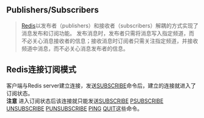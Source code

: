 ## Publishers/Subscribers

> [Redis][1]以发布者（publishers）和接收者（subscribers）解耦的方式实现了消息发布和订阅功能。
> 发布消息时，发布者只需将消息写入指定频道，而不必关心消息接收者的信息；接收消息时订阅者只需关注指定频道，并接收频道中消息，而不必关心消息发布者的信息。

## Redis连接订阅模式

客户端与Redis server建立连接，发送[SUBSCRIBE][2]命令后，建立的连接就进入了订阅状态。  
**注意**
进入订阅状态后该连接就只能发送[SUBSCRIBE][2] [PSUBSCRIBE][3] [UNSUBSCRIBE][4] [PUNSUBSCRIBE][5] [PING][6] [QUIT][7]这些命令。

[1]:https://redis.io/topics/pubsub
[2]:https://redis.io/commands/subscribe
[3]:https://redis.io/commands/psubscribe
[4]:https://redis.io/commands/unsubscribe
[5]:https://redis.io/commands/punsubscribe
[6]:https://redis.io/commands/ping
[7]:https://redis.io/commands/quit
